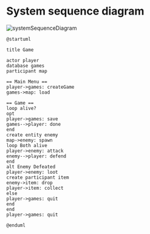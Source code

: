 
# System sequence diagram

![systemSequenceDiagram](https://github.com/1smaa/progettoedids/assets/169902818/f148eca0-6fc8-4d6f-a119-22950bc912a9)


```plantuml
@startuml

title Game

actor player
database games
participant map

== Main Menu ==
player->games: createGame
games->map: load

== Game ==
loop alive?
opt
player->games: save
games-->player: done
end
create entity enemy
map->enemy: spawn
loop Both alive
player->enemy: attack
enemy-->player: defend
end
alt Enemy Defeated
player->enemy: loot
create participant item
enemy->item: drop
player->item: collect
else
player->games: quit
end
end
player->games: quit

@enduml
```
